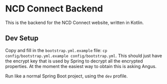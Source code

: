 # NCD Connect Backend

This is the backend for the NCD Connect website, written in Kotlin.

## Dev Setup

Copy and fill in the `bootstrap.yml.example` file: 
`cp config/bootstrap.yml.example config/bootstrap.yml`.  This should just have the encrypt key that is used by Spring to decrypt all the encrypted properties.  At the moment the easiest way to obtain this is asking Angus.

Run like a normal Spring Boot project, using the `dev` profile.
